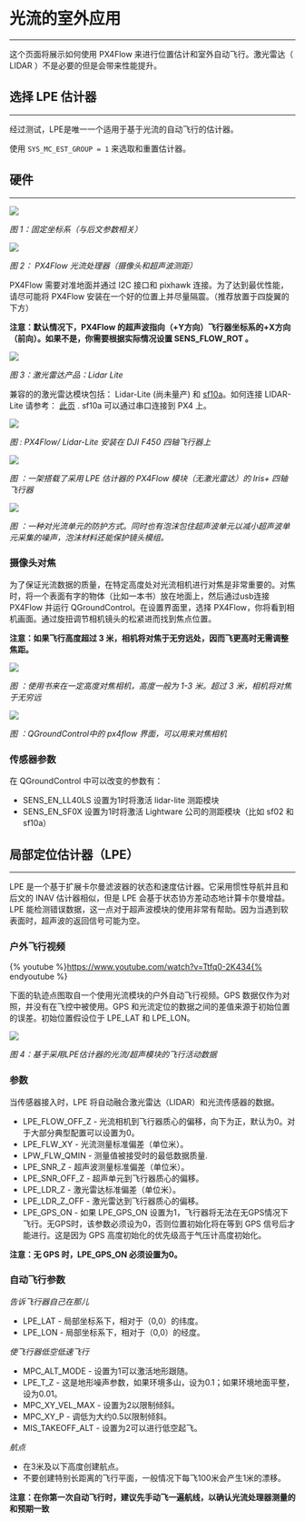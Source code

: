 ﻿# 光流的室外应用
----------------------------------------------------

这个页面将展示如何使用 PX4Flow 来进行位置估计和室外自动飞行。激光雷达（ LIDAR ）不是必要的但是会带来性能提升。

## 选择 LPE 估计器
--------------------------------------------------------

经过测试，LPE是唯一一个适用于基于光流的自动飞行的估计器。

使用 `SYS_MC_EST_GROUP = 1` 来选取和重置估计器。


## 硬件
--------------------------------------------------------
![](images/hardware/px4flow_offset.png)

*图 1：固定坐标系（与后文参数相关）*

![](images/hardware/px4flow.png)

*图 2： PX4Flow 光流处理器（摄像头和超声波测距）*

PX4Flow 需要对准地面并通过 I2C 接口和 pixhawk 连接。为了达到最优性能，请尽可能将 PX4Flow 安装在一个好的位置上并尽量隔震。（推荐放置于四旋翼的下方）

**注意：默认情况下，PX4Flow 的超声波指向（+Y方向）飞行器坐标系的+X方向（前向）。如果不是，你需要根据实际情况设置 SENS_FLOW_ROT 。**

![](images/hardware/lidarlite.png)

*图 3：激光雷达产品：Lidar Lite*

兼容的的激光雷达模块包括： Lidar-Lite (尚未量产) 和 [sf10a](http://www.lightware.co.za/shop/en/drone-altimeters/33-sf10a.html)。如何连接 LIDAR-Lite 请参考： [此页](https://pixhawk.org/peripherals/rangefinder?s[]=lidar) . sf10a 可以通过串口连接到 PX4 上。

![](images/hardware/flow_lidar_attached.jpg)

*图 : PX4Flow/ Lidar-Lite 安装在 DJI F450 四轴飞行器上*

![](images/flow/flow_mounting_iris.png)

*图 ：一架搭载了采用 LPE 估计器的 PX4Flow 模块（无激光雷达）的 Iris+ 四轴飞行器*

![](images/flow/flow_mounting_iris_2.png)

*图 ：一种对光流单元的防护方式。同时也有泡沫包住超声波单元以减小超声波单元采集的噪声，泡沫材料还能保护镜头模组。*


### 摄像头对焦

为了保证光流数据的质量，在特定高度处对光流相机进行对焦是非常重要的。对焦时，将一个表面有字的物体（比如一本书）放在地面上，然后通过usb连接 PX4Flow 并运行 QGroundControl。在设置界面里，选择 PX4Flow，你将看到相机画面。通过旋扭调节相机镜头的松紧进而找到焦点位置。

**注意：如果飞行高度超过 3 米，相机将对焦于无穷远处，因而飞更高时无需调整焦距。**

![](images/flow/flow_focus_book.png)

*图 ：使用书来在一定高度对焦相机，高度一般为 1-3 米。超过 3 米，相机将对焦于无穷远*


![](images/flow/flow_focusing.png)

*图 ：QGroundControl中的 px4flow 界面，可以用来对焦相机*

### 传感器参数

在 QGroundControl 中可以改变的参数有：
* SENS_EN_LL40LS
	设置为1时将激活 lidar-lite 测距模块
* SENS_EN_SF0X
	设置为1时将激活 Lightware 公司的测距模块（比如 sf02 和 sf10a）

## 局部定位估计器（LPE）
--------------------------------------------------------

LPE 是一个基于扩展卡尔曼滤波器的状态和速度估计器。它采用惯性导航并且和后文的 INAV 估计器相似，但是 LPE 会基于状态协方差动态地计算卡尔曼增益。LPE 能检测错误数据，这一点对于超声波模块的使用非常有帮助。因为当遇到软表面时，超声波的返回信号可能为空。

### 户外飞行视频
{% youtube %}https://www.youtube.com/watch?v=Ttfq0-2K434{% endyoutube %}


下面的轨迹点图取自一个使用光流模块的户外自动飞行视频。GPS 数据仅作为对照，并没有在飞控中被使用。GPS 和光流定位的数据之间的差值来源于初始位置的误差。初始位置假设位于 LPE_LAT 和 LPE_LON。

![](images/lpe/lpe_flow_vs_gps.png)

*图 4：基于采用LPE估计器的光流/超声模块的飞行活动数据*


### 参数

当传感器接入时，LPE 将自动融合激光雷达（LIDAR）和光流传感器的数据。


* LPE_FLOW_OFF_Z - 光流相机到飞行器质心的偏移，向下为正，默认为0。对于大部分典型配置可以设置为0。
* LPE_FLW_XY - 光流测量标准偏差（单位米）。
* LPW_FLW_QMIN - 测量值被接受时的最低数据质量.
* LPE_SNR_Z - 超声波测量标准偏差（单位米）。
* LPE_SNR_OFF_Z - 超声单元到飞行器质心的偏移。
* LPE_LDR_Z - 激光雷达标准偏差（单位米）。
* LPE_LDR_Z_OFF - 激光雷达到飞行器质心的偏移。
* LPE_GPS_ON - 如果 LPE_GPS_ON 设置为1，飞行器将无法在无GPS情况下飞行。无GPS时，该参数必须设为0，否则位置初始化将在等到 GPS 信号后才能进行。这是因为 GPS 高度初始化的优先级高于气压计高度初始化。

**注意：无 GPS 时，LPE_GPS_ON 必须设置为0。**

### 自动飞行参数

*告诉飞行器自己在那儿*

* LPE_LAT - 局部坐标系下，相对于（0,0）的纬度。
* LPE_LON - 局部坐标系下，相对于（0,0）的经度。

*使飞行器低空低速飞行*

* MPC_ALT_MODE - 设置为1可以激活地形跟随。
* LPE_T_Z - 这是地形噪声参数，如果环境多山，设为0.1；如果环境地面平整，设为0.01。
* MPC_XY_VEL_MAX - 设置为2以限制倾斜。
* MPC_XY_P - 调低为大约0.5以限制倾斜。
* MIS_TAKEOFF_ALT - 设置为2可以进行低空起飞。

*航点*

* 在3米及以下高度创建航点。
* 不要创建特别长距离的飞行平面，一般情况下每飞100米会产生1米的漂移。

**注意：在你第一次自动飞行时，建议先手动飞一遍航线，以确认光流处理器测量的和预期一致**
